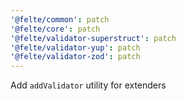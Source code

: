 ```yaml
---
'@felte/common': patch
'@felte/core': patch
'@felte/validator-superstruct': patch
'@felte/validator-yup': patch
'@felte/validator-zod': patch
---
```


Add `addValidator` utility for extenders
